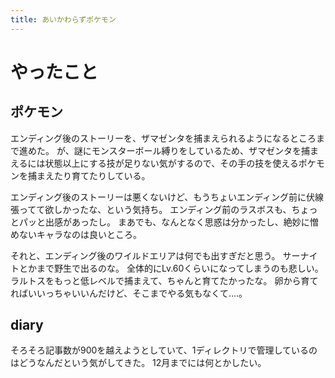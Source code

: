 ```yaml
---
title: あいかわらずポケモン
---
```


# やったこと

## ポケモン

エンディング後のストーリーを、ザマゼンタを捕まえられるようになるところまで進めた。
が、謎にモンスターボール縛りをしているため、ザマゼンタを捕まえるには状態以上にする技が足りない気がするので、その手の技を使えるポケモンを捕まえたり育てたりしている。

エンディング後のストーリーは悪くないけど、もうちょいエンディング前に伏線張ってて欲しかったな、という気持ち。
エンディング前のラスボスも、ちょっとパッと出感があったし。
まあでも、なんとなく思惑は分かったし、絶妙に憎めないキャラなのは良いところ。

それと、エンディング後のワイルドエリアは何でも出すぎだと思う。
サーナイトとかまで野生で出るのな。
全体的にLv.60くらいになってしまうのも悲しい。
ラルトスをもっと低レベルで捕まえて、ちゃんと育てたかったな。
卵から育てればいいっちゃいいんだけど、そこまでやる気もなくて‥‥。

## diary

そろそろ記事数が900を越えようとしていて、1ディレクトリで管理しているのはどうなんだという気がしてきた。
12月までには何とかしたい。
